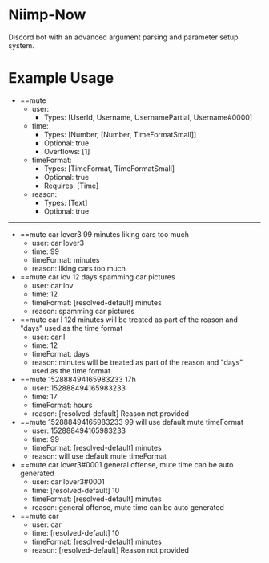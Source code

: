 # Niimp-Now
Discord bot with an advanced argument parsing and parameter setup system.

# Example Usage
- ==mute
    - user:
        - Types: [UserId, Username, UsernamePartial, Username#0000]
    - time:
        - Types: [Number, [Number, TimeFormatSmall]]
        - Optional: true
        - Overflows: [1]
    - timeFormat:
        - Types: [TimeFormat, TimeFormatSmall]
        - Optional: true
        - Requires: [Time]
    - reason:
        - Types: [Text]
        - Optional: true

---

- ==mute car lover3 99 minutes liking cars too much
    - user: car lover3
    - time: 99
    - timeFormat: minutes
    - reason: liking cars too much
- ==mute car lov 12 days spamming car pictures
    - user: car lov
    - time: 12
    - timeFormat: [resolved-default] minutes
    - reason: spamming car pictures
- ==mute car l 12d minutes will be treated as part of the reason and "days" used as the time format
    - user: car l
    - time: 12
    - timeFormat: days
    - reason: minutes will be treated as part of the reason and "days" used as the time format
- ==mute 152888494165983233 17h
    - user: 152888494165983233
    - time: 17
    - timeFormat: hours
    - reason: [resolved-default] Reason not provided
- ==mute 152888494165983233 99 will use default mute timeFormat
    - user: 152888494165983233
    - time: 99
    - timeFormat: [resolved-default] minutes
    - reason: will use default mute timeFormat
- ==mute car lover3#0001 general offense, mute time can be auto generated
    - user: car lover3#0001
    - time: [resolved-default] 10
    - timeFormat: [resolved-default] minutes
    - reason: general offense, mute time can be auto generated
- ==mute car
    - user: car
    - time: [resolved-default] 10
    - timeFormat: [resolved-default] minutes
    - reason: [resolved-default] Reason not provided